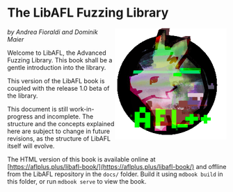# The LibAFL Fuzzing Library

 <img align="right" src="https://github.com/AFLplusplus/Website/raw/master/static/logo_256x256.png" alt="AFL++ Logo">

*by Andrea Fioraldi and Dominik Maier*

Welcome to LibAFL, the Advanced Fuzzing Library.
This book shall be a gentle introduction into the library.

This version of the LibAFL book is coupled with the release 1.0 beta of the library.

This document is still work-in-progress and incomplete. The structure and the concepts explained here are subject to change in future revisions, as the structure of LibAFL itself will evolve.

The HTML version of this book is available online at [https://aflplus.plus/libafl-book/](https://aflplus.plus/libafl-book/) and offline from the LibAFL repository in the `docs/` folder.
Build it using `mdbook build` in this folder, or run `mdbook serve` to view the book.